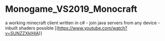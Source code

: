 # Monogame_VS2019_Monocraft
a working minecraft client written in c# - join java servers from any device - inbuilt shaders possible
[(https://www.youtube.com/watch?v=SUNZZXkIHlA)]
